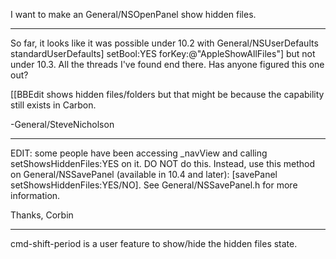 I want to make an General/NSOpenPanel show hidden files.

----

So far, it looks like it was possible under 10.2 with 
<syntaxhighlight lang="objc">General/NSUserDefaults standardUserDefaults] setBool:YES forKey:@"AppleShowAllFiles"]</syntaxhighlight> but not under 10.3. All the threads I've found end there. Has anyone figured this one out?

[[BBEdit shows hidden files/folders but that might be because the capability still exists in Carbon.

-General/SteveNicholson

----

EDIT: some people have been accessing _navView and calling setShowsHiddenFiles:YES on it. DO NOT do this. Instead, use this method on General/NSSavePanel (available in 10.4 and later):
[savePanel setShowsHiddenFiles:YES/NO]. See General/NSSavePanel.h for more information.

Thanks, 
Corbin

----

cmd-shift-period is a user feature to show/hide the hidden files state.